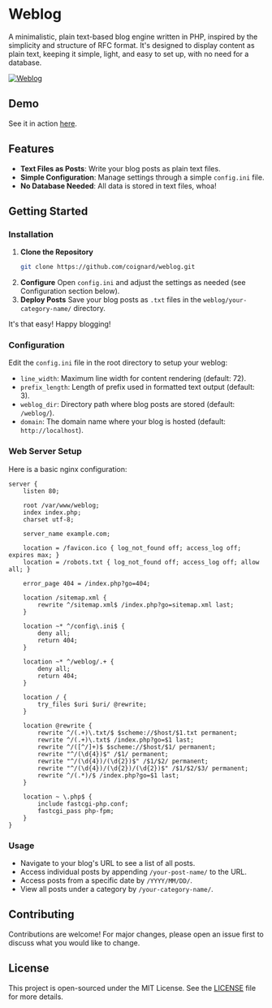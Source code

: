 # Weblog

A minimalistic, plain text-based blog engine written in PHP, inspired by the simplicity and structure of RFC format. It's designed to display content as plain text, keeping it simple, light, and easy to set up, with no need for a database.

[![Weblog](https://github.com/coignard/weblog/assets/119790348/1cb649a0-ecd1-4160-838e-b0026c4a0ac9)](https://renecoignard.com/)

## Demo

See it in action [here](https://renecoignard.com/weblog/).

## Features

- **Text Files as Posts**: Write your blog posts as plain text files.
- **Simple Configuration**: Manage settings through a simple `config.ini` file.
- **No Database Needed**: All data is stored in text files, whoa!

## Getting Started

### Installation

1. **Clone the Repository**
   ```bash
   git clone https://github.com/coignard/weblog.git
   ```
2. **Configure**
   Open `config.ini` and adjust the settings as needed (see Configuration section below).
3. **Deploy Posts**
   Save your blog posts as `.txt` files in the `weblog/your-category-name/` directory.

It's that easy! Happy blogging!

### Configuration

Edit the `config.ini` file in the root directory to setup your weblog:

- `line_width`: Maximum line width for content rendering (default: 72).
- `prefix_length`: Length of prefix used in formatted text output (default: 3).
- `weblog_dir`: Directory path where blog posts are stored (default: `/weblog/`).
- `domain`: The domain name where your blog is hosted (default: `http://localhost`).

### Web Server Setup

Here is a basic nginx configuration:

```nginx
server {
    listen 80;

    root /var/www/weblog;
    index index.php;
    charset utf-8;

    server_name example.com;

    location = /favicon.ico { log_not_found off; access_log off; expires max; }
    location = /robots.txt { log_not_found off; access_log off; allow all; }

    error_page 404 = /index.php?go=404;

    location /sitemap.xml {
        rewrite ^/sitemap.xml$ /index.php?go=sitemap.xml last;
    }

    location ~* ^/config\.ini$ {
        deny all;
        return 404;
    }

    location ~* ^/weblog/.+ {
        deny all;
        return 404;
    }

    location / {
        try_files $uri $uri/ @rewrite;
    }

    location @rewrite {
        rewrite ^/(.+)\.txt/$ $scheme://$host/$1.txt permanent;
        rewrite ^/(.+)\.txt$ /index.php?go=$1 last;
        rewrite ^/([^/]+)$ $scheme://$host/$1/ permanent;
        rewrite "^/(\d{4})$" /$1/ permanent;
        rewrite "^/(\d{4})/(\d{2})$" /$1/$2/ permanent;
        rewrite "^/(\d{4})/(\d{2})/(\d{2})$" /$1/$2/$3/ permanent;
        rewrite ^/(.*)/$ /index.php?go=$1 last;
    }

    location ~ \.php$ {
        include fastcgi-php.conf;
        fastcgi_pass php-fpm;
    }
}
```

### Usage

- Navigate to your blog's URL to see a list of all posts.
- Access individual posts by appending `/your-post-name/` to the URL.
- Access posts from a specific date by `/YYYY/MM/DD/`.
- View all posts under a category by `/your-category-name/`.

## Contributing

Contributions are welcome! For major changes, please open an issue first to discuss what you would like to change.

## License

This project is open-sourced under the MIT License. See the [LICENSE](LICENSE) file for more details.
